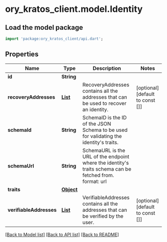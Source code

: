 # ory_kratos_client.model.Identity

## Load the model package
```dart
import 'package:ory_kratos_client/api.dart';
```

## Properties
Name | Type | Description | Notes
------------ | ------------- | ------------- | -------------
**id** | **String** |  | 
**recoveryAddresses** | [**List<RecoveryAddress>**](RecoveryAddress.md) | RecoveryAddresses contains all the addresses that can be used to recover an identity. | [optional] [default to const []]
**schemaId** | **String** | SchemaID is the ID of the JSON Schema to be used for validating the identity's traits. | 
**schemaUrl** | **String** | SchemaURL is the URL of the endpoint where the identity's traits schema can be fetched from.  format: url | 
**traits** | [**Object**](.md) |  | 
**verifiableAddresses** | [**List<VerifiableAddress>**](VerifiableAddress.md) | VerifiableAddresses contains all the addresses that can be verified by the user. | [optional] [default to const []]

[[Back to Model list]](../README.md#documentation-for-models) [[Back to API list]](../README.md#documentation-for-api-endpoints) [[Back to README]](../README.md)


